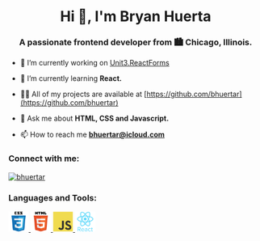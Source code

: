 <h1 align="center">Hi 👋, I'm Bryan Huerta</h1>
<h3 align="center">A passionate frontend developer from 🏙️ Chicago, Illinois.</h3>

- 🔭 I’m currently working on [Unit3.ReactForms](https://github.com/bhuertar/Unit3.ReactForms)

- 🌱 I’m currently learning **React.**

- 👨‍💻 All of my projects are available at [https://github.com/bhuertar](https://github.com/bhuertar)

- 💬 Ask me about **HTML, CSS and Javascript.**

- 📫 How to reach me **bhuertar@icloud.com**

<h3 align="left">Connect with me:</h3>
<p align="left">
<a href="https://linkedin.com/in/bhuertar" target="blank"><img align="center" src="https://raw.githubusercontent.com/rahuldkjain/github-profile-readme-generator/master/src/images/icons/Social/linked-in-alt.svg" alt="bhuertar" height="30" width="40" /></a>
</p>

<h3 align="left">Languages and Tools:</h3>
<p align="left"> <a href="https://www.w3schools.com/css/" target="_blank" rel="noreferrer"> <img src="https://raw.githubusercontent.com/devicons/devicon/master/icons/css3/css3-original-wordmark.svg" alt="css3" width="40" height="40"/> </a> <a href="https://www.w3.org/html/" target="_blank" rel="noreferrer"> <img src="https://raw.githubusercontent.com/devicons/devicon/master/icons/html5/html5-original-wordmark.svg" alt="html5" width="40" height="40"/> </a> <a href="https://developer.mozilla.org/en-US/docs/Web/JavaScript" target="_blank" rel="noreferrer"> <img src="https://raw.githubusercontent.com/devicons/devicon/master/icons/javascript/javascript-original.svg" alt="javascript" width="40" height="40"/> </a> <a href="https://reactjs.org/" target="_blank" rel="noreferrer"> <img src="https://raw.githubusercontent.com/devicons/devicon/master/icons/react/react-original-wordmark.svg" alt="react" width="40" height="40"/> </a> </p>